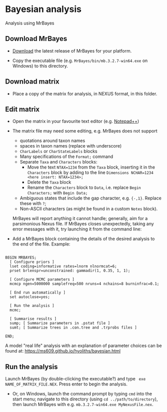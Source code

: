 # Bayesian analysis

Analysis using MrBayes

## Download MrBayes

- [Download](https://nbisweden.github.io/MrBayes/download.html) the latest release of MrBayes for your platform.

- Copy the executable file (e.g. `MrBayes/bin/mb.3.2.7-win64.exe` on Windows) to this directory.

## Download matrix

- Place a copy of the matrix for analysis, in NEXUS format, in this folder.

## Edit matrix

- Open the matrix in your favourite text editor (e.g.
[Notepad++](https://notepad-plus-plus.org/downloads/))

- The matrix file may need some editing, e.g. MrBayes does not support
 
  - quotations around taxon names
  - spaces in taxon names (replace with underscore)
  - `CharLabels` or `CharStateLabels` blocks
  - Many specifications of the `Format;` command
  - Separate `Taxa` and `Characters` blocks:
    - Move the text `NTAX=1234` from the `Taxa` block, inserting it in the `Characters` block by adding to the line
      `Dimensions NCHAR=1234 <here insert: NTAX=1234>;`
    - Delete the `Taxa` block
    - Rename the `Characters` block to `Data`, i.e. replace `Begin Characters;` with `Begin Data;`
  - Ambiguous states that include the gap character, e.g. `{-,1}`.  Replace these with `?`;
  - Non-ASCII characters (as might be found in a custom `Notes` block).

  MrBayes will report anything it cannot handle; generally, aim for a parsimonious Nexus file.
  If MrBayes closes unexpectedly, taking any error messages with it, try launching it from the command line:
  
- Add a MrBayes block containing the details of the desired analysis to the 
   end of the file.
   Example:
   
```nexus

BEGIN MRBAYES;
  [ Configure priors ]
  lset coding=informative rates=lnorm nlnormcat=6;
  prset brlenspr=unconstrained: gammadir(1, 0.35, 1, 1);
  
  [ Configure MCMC parameters ]
  mcmcp ngen=5000000 samplefreq=500 nruns=4 nchains=8 burninfrac=0.1;
  
  [ End run automatically ]
  set autoclose=yes;
  
  [ Run the analysis ]
  mcmc;
  
  [ Summarise results ]
  sump; [ Summarize parameters in .pstat file ]
  sumt; [ Summarize trees in .con.tree and .trprobs files ]
  
END;

```

A model "real life" analysis with an explanation of parameter choices can be found at:
https://ms609.github.io/hyoliths/bayesian.html

## Run the analysis

Launch MrBayes (by double-clicking the executable?) and type
` exe NAME_OF_MATRIX_FILE.NEX`.  Press enter to begin the analysis.

- Or, on Windows, launch the command prompt by typing `cmd` into the start menu; navigate to this directory
  (using `cd ../path/to/directory`), then launch MrBayes with e.g. `mb.3.2.7-win64.exe MyNexusFile.nex`.
